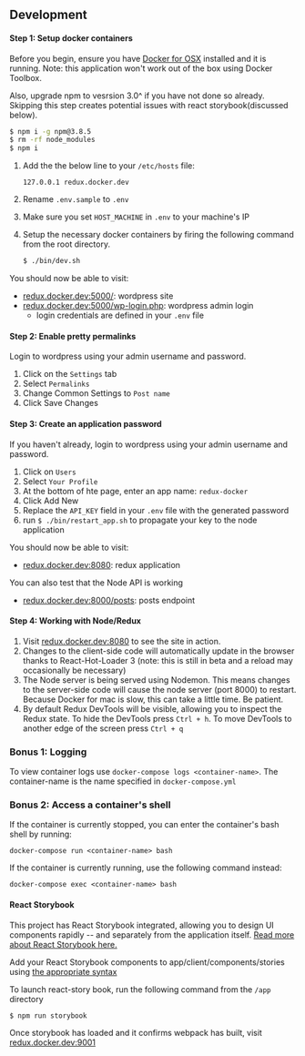 ## Development
#### Step 1: Setup docker containers
Before you begin, ensure you have [Docker for OSX](https://docs.docker.com/engine/installation/mac/) installed and it is running.  Note: this application won't work out of the box using Docker Toolbox.

Also, upgrade npm to vesrsion 3.0^ if you have not done so already. Skipping this step creates potential issues with react storybook(discussed below).
```sh
$ npm i -g npm@3.8.5
$ rm -rf node_modules
$ npm i
```

1. Add the the below line to your `/etc/hosts` file:
   ```
   127.0.0.1 redux.docker.dev
   ```

2. Rename `.env.sample` to `.env`

3. Make sure you set `HOST_MACHINE` in `.env` to your machine's IP

4. Setup the necessary docker containers by firing the following command from the root directory.
   ```sh
   $ ./bin/dev.sh
   ```

You should now be able to visit:
* [redux.docker.dev:5000/](http://redux.docker.dev:5000): wordpress site
* [redux.docker.dev:5000/wp-login.php](http://redux.docker.dev:5000/wp-login.php): wordpress admin login
  * login credentials are defined in your `.env` file

#### Step 2: Enable pretty permalinks
Login to wordpress using your admin username and password.

1. Click on the `Settings` tab
2. Select `Permalinks`
3. Change Common Settings to `Post name`
4. Click Save Changes

#### Step 3: Create an application password
If you haven't already, login to wordpress using your admin username and password.

1. Click on `Users`
2. Select `Your Profile`
3. At the bottom of hte page, enter an app name: `redux-docker`
4. Click Add New
5. Replace the `API_KEY` field in your `.env` file with the generated password
6. run `$ ./bin/restart_app.sh` to propagate your key to the node application

You should now be able to visit:
* [redux.docker.dev:8080](http://redux.docker.dev:8080): redux application

You can also test that the Node API is working
* [redux.docker.dev:8000/posts](http://redux.docker.dev:8000/posts): posts endpoint


####  Step 4: Working with Node/Redux
1. Visit [redux.docker.dev:8080](http://redux.docker.dev:8080/) to see the site in action.
2. Changes to the client-side code will automatically update in the browser thanks to React-Hot-Loader 3 (note: this is still in beta and a reload may occasionally be necessary)
3. The Node server is being served using Nodemon. This means changes to the server-side code will cause the node server (port 8000) to restart.  Because Docker for mac is slow, this can take a little time. Be patient.
4. By default Redux DevTools will be visible, allowing you to inspect the Redux state.  To hide the DevTools press `Ctrl + h`.  To move DevTools to another edge of the screen press `Ctrl + q`

### Bonus 1: Logging
To view container logs use `docker-compose logs <container-name>`.  The container-name is the name specified in `docker-compose.yml`

### Bonus 2: Access a container's shell
If the container is currently stopped, you can enter the container's bash shell by running:
```
docker-compose run <container-name> bash
```
If the container is currently running, use the following command instead:
```
docker-compose exec <container-name> bash
```

#### React Storybook
This project has React Storybook integrated, allowing you to design UI components rapidly -- and separately from the application itself.  [Read more about React Storybook here.](https://voice.kadira.io/introducing-react-storybook-ec27f28de1e2)

Add your React Storybook components to app/client/components/stories using [the appropriate syntax](https://github.com/kadirahq/react-storybook)

To launch react-story book, run the following command from the `/app` directory
```
$ npm run storybook
```

Once storybook has loaded and it confirms webpack has built, visit [redux.docker.dev:9001](redux.docker.dev:9001)
